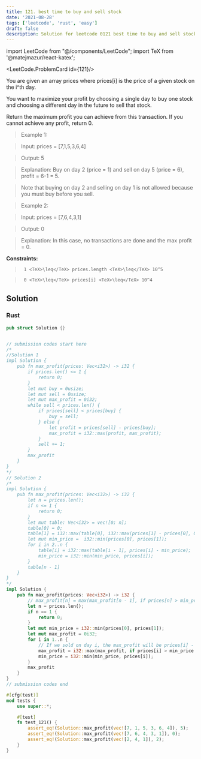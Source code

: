 ```yaml
---
title: 121. best time to buy and sell stock
date: '2021-08-28'
tags: ['leetcode', 'rust', 'easy']
draft: false
description: Solution for leetcode 0121 best time to buy and sell stock
---
```

import LeetCode from "@/components/LeetCode";
import TeX from '@matejmazur/react-katex';

<LeetCode.ProblemCard id={121}/>
 

  You are given an array prices where prices[i] is the price of a given stock on the i^th day.

  You want to maximize your profit by choosing a single day to buy one stock and choosing a different day in the future to sell that stock.

  Return the maximum profit you can achieve from this transaction. If you cannot achieve any profit, return 0.

   

 >   Example 1:

  

 >   Input: prices <TeX>=</TeX> [7,1,5,3,6,4]

 >   Output: 5

 >   Explanation: Buy on day 2 (price <TeX>=</TeX> 1) and sell on day 5 (price <TeX>=</TeX> 6), profit <TeX>=</TeX> 6-1 <TeX>=</TeX> 5.

 >   Note that buying on day 2 and selling on day 1 is not allowed because you must buy before you sell.

  

 >   Example 2:

  

 >   Input: prices <TeX>=</TeX> [7,6,4,3,1]

 >   Output: 0

 >   Explanation: In this case, no transactions are done and the max profit <TeX>=</TeX> 0.

  

   

  **Constraints:**

  

 >   	1 <TeX>\leq</TeX> prices.length <TeX>\leq</TeX> 10^5

 >   	0 <TeX>\leq</TeX> prices[i] <TeX>\leq</TeX> 10^4


## Solution
### Rust
```rust
pub struct Solution {}


// submission codes start here
/*
//Solution 1
impl Solution {
    pub fn max_profit(prices: Vec<i32>) -> i32 {
        if prices.len() <= 1 {
            return 0;
        }
        let mut buy = 0usize; 
        let mut sell = 0usize;
        let mut max_profit = 0i32;
        while sell < prices.len() {
            if prices[sell] < prices[buy] {
                buy = sell;
            } else {
                let profit = prices[sell] - prices[buy];
                max_profit = i32::max(profit, max_profit);
            }
            sell += 1;
        }
        max_profit
    }
}
*/
// Solution 2
/*
impl Solution {
    pub fn max_profit(prices: Vec<i32>) -> i32 {
        let n = prices.len();
        if n <= 1 {
            return 0;
        }
        let mut table: Vec<i32> = vec![0; n];
        table[0] = 0;
        table[1] = i32::max(table[0], i32::max(prices[1] - prices[0], 0));
        let mut min_price =  i32::min(prices[0], prices[1]);
        for i in 2..n {
            table[i] = i32::max(table[i - 1], prices[i] - min_price);
            min_price = i32::min(min_price, prices[i]);
        }
        table[n - 1]
    }
}
*/
impl Solution {
    pub fn max_profit(prices: Vec<i32>) -> i32 {
        // max_profit[n] = max(max_profit[n - 1], if prices[n] > min_price[n - 1] {prices[n] - min_price[n - 1]} else {0})
        let n = prices.len();
        if n == 1 {
            return 0;
        }
        let mut min_price = i32::min(prices[0], prices[1]);
        let mut max_profit = 0i32;
        for i in 1..n {
            // If we sold on day i, the max_profit will be prices[i] - min_price or 0.
            max_profit = i32::max(max_profit, if prices[i] > min_price {prices[i] - min_price} else {0});
            min_price = i32::min(min_price, prices[i]);
        }
        max_profit
    }
}
// submission codes end

#[cfg(test)]
mod tests {
    use super::*;

    #[test]
    fn test_121() {
        assert_eq!(Solution::max_profit(vec![7, 1, 5, 3, 6, 4]), 5);
        assert_eq!(Solution::max_profit(vec![7, 6, 4, 3, 1]), 0);
        assert_eq!(Solution::max_profit(vec![2, 4, 1]), 2);
    }
}

```
